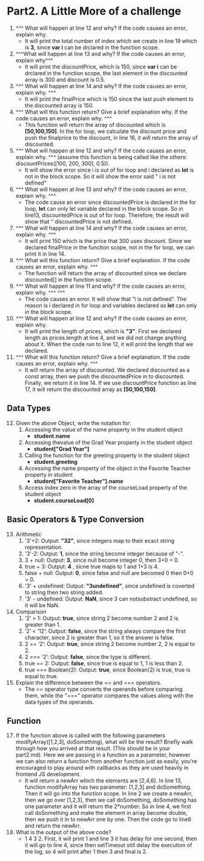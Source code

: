# Part2. A Little More of a challenge
1. ^^^ What will happen at line 12 and why? If the code causes an error, explain why. 
   * It will print the total number of index which we create in line 19 which is **3**, since **var i** can be drclared in the function scope.
2. ^^^What will happen at line 13 and why? If the code causes an error, explain why^^^
   * It will print the discountPrice, which is 150, since **var i** can be drclared in the function scope, the last element in the discounted array is 300 and discount is 0.5.
3. ^^^ What will happen at line 14 and why? If the code causes an error, explain why. ^^^
   * It will print the finalPrice which is 150 since the last push element to the discounted array is 150.
4. ^^^ What will this function return? Give a brief explanation why. If the code causes an error, explain why. ^^^
   * This function will return the array of discounted which is **[50,100,150]**. In the for loop, we calculate the discount price and push the finalprice to the discount, in line 16, it will return the array of discounted.
5. ^^^ What will happen at line 12 and why?  If the code causes an error, explain why. ^^^ (assume this function is being called like the others: discountPrices([100, 200, 300], 0.5)).
   * It will show the error since i is out of for loop and i declared as **let** is not in the block scope. So it will show the error said " i is not defined"
6. ^^^ What will happen at line 13 and why? If the code causes an error, explain why. ^^^
   * The code cause an error since discountedPrice is declared in the for loop, **let** can only let variable declared in the block scope. So in line13, discountedPrice is out of for loop. Therefore, the result will show that “ discountedPrice is not defined.
7. ^^^ What will happen at line 14 and why? If the code causes an error, explain why. ^^^
   * It will print 150 which is the price that 300 uses discount. Since we declared finalPrice in the function scope, not in the for loop, we can print it in line 14.
8. ^^^ What will this function return? Give a brief explanation. If the code causes an error, explain why. ^^^
   * The function will return the array of discounted since we declare discounted[] in the function scope.
9. ^^^ What will happen at line 11 and why? If the code causes an error, explain why. ^^^
   ^^^
   * The code causes an error. It will show that "i is not defined". The reason is i declared in for loop and variables declared as **let** can only in the block scope. 
10. ^^^ What will happen at line 12 and why? If the code causes an error, explain why.
     * It will print the length of prices, which is **"3"**. First we declared length as prices.length at line 4, and we did not change anything about it. When the code run to line 12, it will print the length that we declared.
11. ^^^ What will this function return? Give a brief explanation. If the code causes an error, explain why. ^^^
     * It will return the array of discounted. We declared discounted as a const array, then we push the discountedPrice in to discounted. Finally, we return it in line 14. If we use discountPrice function as line 17, it will return the discounted array as **[50,100,150]**.
## Data Types
12. Given the above Object, write the notation for: 
    1. Accessing the value of the name property in the student object 
       * **student.name**
    2. Accessing thevalue of the Grad Year property in the student object
       * **student["Grad Year"]**
    3. Calling the function for the greeting property in the student object
       * **student.greeting**
    4. Accessing the name property of the object in the Favorite Teacher property in student
       * **student["Favorite Teacher"].name**
    5. Access index zero in the array of the courseLoad property of the student object
       * **student.courseLoad[0]**
## Basic Operators & Type Conversion
13. Arithmetic
    1. '3'+2: Output: **"32"**, since integers map to their ecact string representation.
    2. '3'-2: Output: **1**, since the string become integer because of "-".
    3. 3 + null: Output: **3**, since null become integer 0, then 3+0 = 0.
    4. true + 3: Output: **4** , sicne true maps to 1 and 1+3 is 4.
    5. false + null: Output: **0**, since false and null are becomed 0 then 0+0 = 0.
    6. '3' + undefined: Output: **"3undefined"**, since undefined is coverted to string then two string added.
    7. '3' - undefined: Output: **NaN**, since 3 can notsubstract undefined, so it will be NaN.
14. Comparison
    1. ‘2’ > 1:  Output: **true**, since string 2 become number 2 and 2 is greater than 1.
    2. ‘2’ < ‘12’:  Output: **false**, since the string always compare the first character, since 2 is greater than 1, so it the answer is false.
    3. 2 == ‘2’: Output: **true**, since string 2 become number 2, 2 is equal to 2.
    4. 2 === ‘2’: Output: **false**, since the type is different.
    5. true == 2: Output: **false**, since true is equal to 1, 1 is less than 2.
    6. true === Boolean(2): Output: **true**, since Boolean(2) is true, true is equal to true. 
15. Explain the difference between the == and === operators.
    * The == operator type converts the operands before comparing them, while the "===" operator compares the values along with the data types of the operands.
## Function
17. If the function above is called with the following parameters modifyArray([1,2,3], doSomething), what will be the result? Briefly walk through how you arrived at that result. (This should be in your part2.md). Here we are passing in a function as a parameter, however we can also return a function from another function just as easily, you're encouraged to play around with callbacks as they are used heavily in frontend JS development. 
    * It will return a newArr which the elements are [2,4,6]. In line 13, function modifyArray has two parameter: [1,2,3] and doSomething. Then it will go into the function scope. In line 2 we create a newArr, then we go over [1,2,3], then we call doSomething, doSomething has one parameter and it will return the 2*number. So in line 4, we first call doSomething and make the element in array become double, then we push it in to newArr one by one. Then the code go to line6 and return the newArr.
19. What is the output of the above code? 
    * 1 4 3 2. First, it will print 1 and line 3 it has delay for one second, then it will go to line 4, since then setTimeout still delay the execution of the log, so 4 will print after 1 then 3 and final is 2.